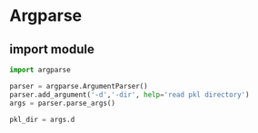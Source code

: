 # Argparse

## import module

```python
import argparse
```

```python
parser = argparse.ArgumentParser()
parser.add_argument('-d','-dir', help='read pkl directory')
args = parser.parse_args()

pkl_dir = args.d
```

